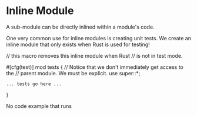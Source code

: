 # Inline Module

A sub-module can be directly inlined within a module's code.

One very common use for inline modules is creating unit tests. We create an inline
module that only exists when Rust is used for testing!


// this macro removes this inline module when Rust
// is not in test mode.

\#[cfg(test)]
mod tests {
    // Notice that we don't immediately get access to the 
    // parent module. We must be explicit.
    use super::*;

    ... tests go here ...
}



No code example that runs
